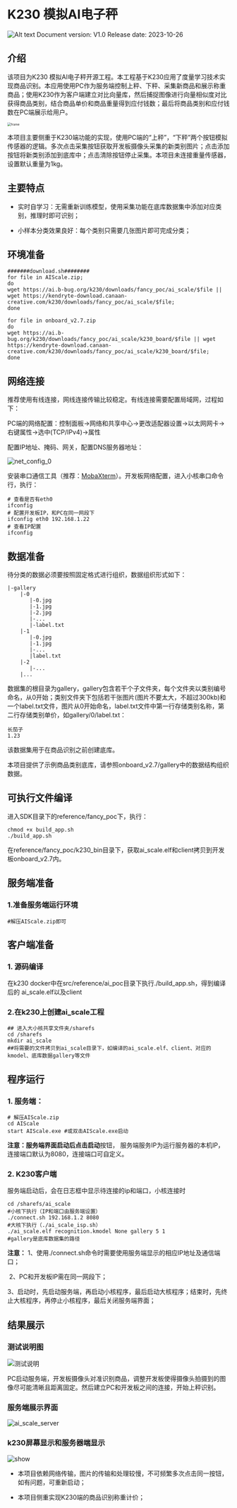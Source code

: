 # K230 模拟AI电子秤
![Alt text](resource/image.png)
Document version: V1.0 Release date: 2023-10-26

## 介绍
该项目为K230 模拟AI电子秤开源工程。本工程基于K230应用了度量学习技术实现商品识别。本应用使用PC作为服务端控制上秤、下秤、采集新商品和展示称重商品；使用K230作为客户端建立对比向量库，然后捕捉图像进行向量相似度对比获得商品类别，结合商品单价和商品重量得到应付钱数；最后将商品类别和应付钱数在PC端展示给用户。

<img src="./resource/frame.jpg" alt="frame" style="zoom: 50%;" />

本项目主要侧重于K230端功能的实现，使用PC端的“上秤”，“下秤”两个按钮模拟传感器的逻辑。多次点击采集按钮获取开发板摄像头采集的新类别图片；点击添加按钮将新类别添加到底库中；点击清除按钮停止采集。本项目未连接重量传感器，设置默认重量为1kg。

## 主要特点

- 实时自学习：无需重新训练模型，使用采集功能在底库数据集中添加对应类别，推理时即可识别；


- 小样本分类效果良好：每个类别只需要几张图片即可完成分类；

## 环境准备

    #######download.sh########
    for file in AIScale.zip;  
    do  
    wget https://ai.b-bug.org/k230/downloads/fancy_poc/ai_scale/$file || wget https://kendryte-download.canaan-creative.com/k230/downloads/fancy_poc/ai_scale/$file;  
    done  
    
    for file in onboard_v2.7.zip
    do
    wget https://ai.b-bug.org/k230/downloads/fancy_poc/ai_scale/k230_board/$file || wget https://kendryte-download.canaan-creative.com/k230/downloads/fancy_poc/ai_scale/k230_board/$file;  
    done

## 网络连接

推荐使用有线连接，网线连接传输比较稳定。有线连接需要配置局域网，过程如下：

PC端的网络配置：控制面板->网络和共享中心->更改适配器设置->以太网网卡->右键属性->选中(TCP/IPv4)->属性

配置IP地址、掩码、网关，配置DNS服务器地址：

![net_config_0](./resource/net_config_0.png)

安装串口通信工具（推荐：[MobaXterm](https://mobaxterm.mobatek.net/download.html)）。开发板网络配置，进入小核串口命令行，执行：

```Shell
# 查看是否有eth0
ifconfig
# 配置开发板IP，和PC在同一网段下
ifconfig eth0 192.168.1.22
# 查看IP配置
ifconfig
```

## 数据准备

待分类的数据必须要按照固定格式进行组织，数据组织形式如下：

```
|-gallery
	|-0
	   |-0.jpg
	   |-1.jpg
	   |-2.jpg
	   |-...
	   |-label.txt
	|-1
	   |-0.jpg
	   |-1.jpg
	   |-...
	   |label.txt
	|-2
	   |-...
	|...
```

数据集的根目录为gallery，gallery包含若干个子文件夹，每个文件夹以类别编号命名，从0开始；类别文件夹下包括若干张图片(图片不要太大，不超过300kb)和一个label.txt文件，图片从0开始命名，label.txt文件中第一行存储类别名称，第二行存储类别单价，如gallery/0/label.txt：

```shell
长茄子
1.23
```

该数据集用于在商品识别之前创建底库。

本项目提供了示例商品类别底库，请参照onboard_v2.7/gallery中的数据结构组织数据。

## 可执行文件编译

进入SDK目录下的reference/fancy_poc下，执行：

```shell
chmod +x build_app.sh
./build_app.sh
```

在reference/fancy_poc/k230_bin目录下，获取ai_scale.elf和client拷贝到开发板onboard_v2.7内。

## 服务端准备

### 1.准备服务端运行环境

    #解压AIScale.zip即可


## 客户端准备

### 1. 源码编译

在k230 docker中在src/reference/ai_poc目录下执行./build_app.sh，得到编译后的 ai_scale.elf以及client

### 2.在k230上创建ai_scale工程

    ## 进入大小核共享文件夹/sharefs
    cd /sharefs
    mkdir ai_scale
    ##将需要的文件拷贝到ai_scale目录下，如编译的ai_scale.elf、client、对应的kmodel、底库数据gallery等文件

## 程序运行

### 1. 服务端：

    # 解压AIScale.zip
    cd AIScale
    start AIScale.exe #或双击AIScale.exe启动

**注意：**服务端界面启动后点击**启动**按钮， 服务端服务IP为运行服务器的本机IP，连接端口默认为8080，连接端口可自定义。

### 2. K230客户端

服务端启动后，会在日志框中显示待连接的ip和端口，小核连接时

    cd /sharefs/ai_scale
    #小核下执行（IP和端口由服务端设置）
    ./connect.sh 192.168.1.2 8080
    #大核下执行（./ai_scale_isp.sh）
    ./ai_scale.elf recognition.kmodel None gallery 5 1
    #gallery是底库数据集的路径

**注意：** 1、使用./connect.sh命令时需要使用服务端显示的相应IP地址及通信端口；

​	     2、PC和开发板IP需在同一网段下；

​	     3、启动时，先启动服务端，再启动小核程序，最后启动大核程序；结束时，先终止大核程序，再停止小核程序，最后关闭服务端界面；



## 结果展示

### 测试说明图

![测试说明](./resource/state.jpg)

PC启动服务端，开发板摄像头对准识别商品，调整开发板使得摄像头拍摄到的图像尽可能清晰且距离固定。然后建立PC和开发板之间的连接，开始上秤识别。

### 服务端展示界面

![ai_scale_server](./resource/server.jpg)


### k230屏幕显示和服务器端显示

![show](./resource/show.gif)

- 本项目依赖网络传输，图片的传输和处理较慢，不可频繁多次点击同一按钮，如有问题，可重新启动；

- 本项目侧重实现K230端的商品识别称重计价；

  
